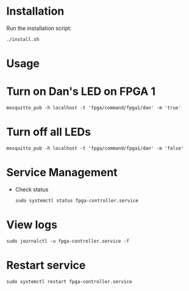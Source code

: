 # Installation

Run the installation script:

    ./install.sh

# Usage

# Turn on Dan's LED on FPGA 1

    mosquitto_pub -h localhost -t 'fpga/command/fpga1/dan' -m 'true'

# Turn off all LEDs

    mosquitto_pub -h localhost -t 'fpga/command/fpga1/dan' -m 'false'

# Service Management
 
- Check status

      sudo systemctl status fpga-controller.service

# View logs

    sudo journalctl -u fpga-controller.service -f

# Restart service

    sudo systemctl restart fpga-controller.service
